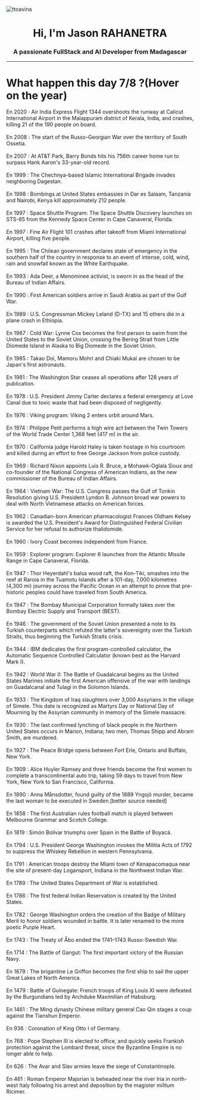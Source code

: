 
<p align="left"> <img src="https://komarev.com/ghpvc/?username=ttoavina&label=Profile%20views&color=0e75b6&style=flat" alt="ttoavina" /> </p>
<h1 align="center">Hi, I'm Jason RAHANETRA</h1>
<h3 align="center">A passionate FullStack and AI Developer from Madagascar</h3>
    
<hr/>
<h1> What happen this day 7/8 ?(Hover on the year)</h1>

En 2020 : Air India Express Flight 1344 overshoots the runway at Calicut International Airport in the Malappuram district of Kerala, India, and crashes, killing 21 of the 190 people on board.
<br/><br/>
En 2008 : The start of the Russo-Georgian War over the territory of South Ossetia.
<br/><br/>
En 2007 : At AT&T Park, Barry Bonds hits his 756th career home run to surpass Hank Aaron's 33-year-old record.
<br/><br/>
En 1999 : The Chechnya-based Islamic International Brigade invades neighboring Dagestan.
<br/><br/>
En 1998 : Bombings at United States embassies in Dar es Salaam, Tanzania and Nairobi, Kenya kill approximately 212 people.
<br/><br/>
En 1997 : Space Shuttle Program: The Space Shuttle Discovery launches on STS-85 from the Kennedy Space Center in Cape Canaveral, Florida.
<br/><br/>
En 1997 : Fine Air Flight 101 crashes after takeoff from Miami International Airport, killing five people.
<br/><br/>
En 1995 : The Chilean government declares state of emergency in the southern half of the country in response to an event of intense, cold, wind, rain and snowfall known as the White Earthquake.
<br/><br/>
En 1993 : Ada Deer, a Menominee activist, is sworn in as the head of the Bureau of Indian Affairs.
<br/><br/>
En 1990 : First American soldiers arrive in Saudi Arabia as part of the Gulf War.
<br/><br/>
En 1989 : U.S. Congressman Mickey Leland (D-TX) and 15 others die in a plane crash in Ethiopia.
<br/><br/>
En 1987 : Cold War: Lynne Cox becomes the first person to swim from the United States to the Soviet Union, crossing the Bering Strait from Little Diomede Island in Alaska to Big Diomede in the Soviet Union.
<br/><br/>
En 1985 : Takao Doi, Mamoru Mohri and Chiaki Mukai are chosen to be Japan's first astronauts.
<br/><br/>
En 1981 : The Washington Star ceases all operations after 128 years of publication.
<br/><br/>
En 1978 : U.S. President Jimmy Carter declares a federal emergency at Love Canal due to toxic waste that had been disposed of negligently.
<br/><br/>
En 1976 : Viking program: Viking 2 enters orbit around Mars.
<br/><br/>
En 1974 : Philippe Petit performs a high wire act between the Twin Towers of the World Trade Center 1,368 feet (417 m) in the air.
<br/><br/>
En 1970 : California judge Harold Haley is taken hostage in his courtroom and killed during an effort to free George Jackson from police custody.
<br/><br/>
En 1969 : Richard Nixon appoints Luis R. Bruce, a Mohawk-Oglala Sioux and co-founder of the National Congress of American Indians, as the new commissioner of the Bureau of Indian Affairs.
<br/><br/>
En 1964 : Vietnam War: The U.S. Congress passes the Gulf of Tonkin Resolution giving U.S. President Lyndon B. Johnson broad war powers to deal with North Vietnamese attacks on American forces.
<br/><br/>
En 1962 : Canadian-born American pharmacologist Frances Oldham Kelsey is awarded the U.S. President's Award for Distinguished Federal Civilian Service for her refusal to authorize thalidomide.
<br/><br/>
En 1960 : Ivory Coast becomes independent from France.
<br/><br/>
En 1959 : Explorer program: Explorer 6 launches from the Atlantic Missile Range in Cape Canaveral, Florida.
<br/><br/>
En 1947 : Thor Heyerdahl's balsa wood raft, the Kon-Tiki, smashes into the reef at Raroia in the Tuamotu Islands after a 101-day, 7,000 kilometres (4,300 mi) journey across the Pacific Ocean in an attempt to prove that pre-historic peoples could have traveled from South America.
<br/><br/>
En 1947 : The Bombay Municipal Corporation formally takes over the Bombay Electric Supply and Transport (BEST).
<br/><br/>
En 1946 : The government of the Soviet Union presented a note to its Turkish counterparts which refuted the latter's sovereignty over the Turkish Straits, thus beginning the Turkish Straits crisis.
<br/><br/>
En 1944 : IBM dedicates the first program-controlled calculator, the Automatic Sequence Controlled Calculator (known best as the Harvard Mark I).
<br/><br/>
En 1942 : World War II: The Battle of Guadalcanal begins as the United States Marines initiate the first American offensive of the war with landings on Guadalcanal and Tulagi in the Solomon Islands.
<br/><br/>
En 1933 : The Kingdom of Iraq slaughters over 3,000 Assyrians in the village of Simele. This date is recognized as Martyrs Day or National Day of Mourning by the Assyrian community in memory of the Simele massacre.
<br/><br/>
En 1930 : The last confirmed lynching of black people in the Northern United States occurs in Marion, Indiana; two men, Thomas Shipp and Abram Smith, are murdered.
<br/><br/>
En 1927 : The Peace Bridge opens between Fort Erie, Ontario and Buffalo, New York.
<br/><br/>
En 1909 : Alice Huyler Ramsey and three friends become the first women to complete a transcontinental auto trip, taking 59 days to travel from New York, New York to San Francisco, California.
<br/><br/>
En 1890 : Anna Månsdotter, found guilty of the 1889 Yngsjö murder, became the last woman to be executed in Sweden.[better source needed]
<br/><br/>
En 1858 : The first Australian rules football match is played between Melbourne Grammar and Scotch College.
<br/><br/>
En 1819 : Simón Bolívar triumphs over Spain in the Battle of Boyacá.
<br/><br/>
En 1794 : U.S. President George Washington invokes the Militia Acts of 1792 to suppress the Whiskey Rebellion in western Pennsylvania.
<br/><br/>
En 1791 : American troops destroy the Miami town of Kenapacomaqua near the site of present-day Logansport, Indiana in the Northwest Indian War.
<br/><br/>
En 1789 : The United States Department of War is established.
<br/><br/>
En 1786 : The first federal Indian Reservation is created by the United States.
<br/><br/>
En 1782 : George Washington orders the creation of the Badge of Military Merit to honor soldiers wounded in battle. It is later renamed to the more poetic Purple Heart.
<br/><br/>
En 1743 : The Treaty of Åbo ended the 1741–1743 Russo-Swedish War.
<br/><br/>
En 1714 : The Battle of Gangut: The first important victory of the Russian Navy.
<br/><br/>
En 1679 : The brigantine Le Griffon becomes the first ship to sail the upper Great Lakes of North America.
<br/><br/>
En 1479 : Battle of Guinegate: French troops of King Louis XI were defeated by the Burgundians led by Archduke Maximilian of Habsburg.
<br/><br/>
En 1461 : The Ming dynasty Chinese military general Cao Qin stages a coup against the Tianshun Emperor.
<br/><br/>
En 936 : Coronation of King Otto I of Germany.
<br/><br/>
En 768 : Pope Stephen III is elected to office, and quickly seeks Frankish protection against the Lombard threat, since the Byzantine Empire is no longer able to help.
<br/><br/>
En 626 : The Avar and Slav armies leave the siege of Constantinople.
<br/><br/>
En 461 : Roman Emperor Majorian is beheaded near the river Iria in north-west Italy following his arrest and deposition by the magister militum Ricimer.
<br/><br/>

